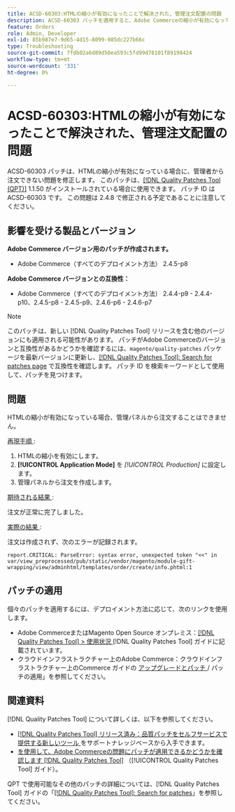```yaml
---
title: ACSD-60303:HTMLの縮小が有効になったことで解決された、管理注文配置の問題
description: ACSD-60303 パッチを適用すると、Adobe Commerceの縮小が有効になっている場合に、管理者から注文できないHTMLの問題を修正できます。
feature: Orders
role: Admin, Developer
exl-id: 85b987e7-9d65-4d15-8099-985dc227b66c
type: Troubleshooting
source-git-commit: 7fdb02a6d89d50ea593c5fd99d78101f89198424
workflow-type: tm+mt
source-wordcount: '331'
ht-degree: 0%

---
```


# ACSD-60303:HTMLの縮小が有効になったことで解決された、管理注文配置の問題

ACSD-60303 パッチは、HTMLの縮小が有効になっている場合に、管理者から注文できない問題を修正します。 このパッチは、[[!DNL Quality Patches Tool (QPT)]](https://experienceleague.adobe.com/ja/docs/commerce-operations/tools/quality-patches-tool/quality-patches-tool-to-self-serve-quality-patches) 1.1.50 がインストールされている場合に使用できます。 パッチ ID は ACSD-60303 です。 この問題は 2.4.8 で修正される予定であることに注意してください。

## 影響を受ける製品とバージョン

**Adobe Commerce バージョン用のパッチが作成されます。**

* Adobe Commerce（すべてのデプロイメント方法） 2.4.5-p8

**Adobe Commerce バージョンとの互換性：**

* Adobe Commerce（すべてのデプロイメント方法） 2.4.4-p9 - 2.4.4-p10、2.4.5-p8 - 2.4.5-p9、2.4.6-p6 - 2.4.6-p7

>[!NOTE]
>
>このパッチは、新しい [!DNL Quality Patches Tool] リリースを含む他のバージョンにも適用される可能性があります。 パッチがAdobe Commerceのバージョンと互換性があるかどうかを確認するには、`magento/quality-patches` パッケージを最新バージョンに更新し、[[!DNL Quality Patches Tool]: Search for patches page](https://experienceleague.adobe.com/tools/commerce-quality-patches/index.html?lang=ja) で互換性を確認します。 パッチ ID を検索キーワードとして使用して、パッチを見つけます。

## 問題

HTMLの縮小が有効になっている場合、管理パネルから注文することはできません。

<u> 再現手順 </u>:

1. HTMLの縮小を有効にします。
1. **[!UICONTROL Application Mode]** を *[!UICONTROL Production]* に設定します。
1. 管理パネルから注文を作成します。

<u> 期待される結果 </u>:

注文が正常に完了しました。

<u> 実際の結果 </u>:

注文は作成されず、次のエラーが記録されます。

`report.CRITICAL: ParseError: syntax error, unexpected token "<<" in var/view_preprocessed/pub/static/vendor/magento/module-gift-wrapping/view/adminhtml/templates/order/create/info.phtml:1`

## パッチの適用

個々のパッチを適用するには、デプロイメント方法に応じて、次のリンクを使用します。

* Adobe CommerceまたはMagento Open Source オンプレミス：[[!DNL Quality Patches Tool] > 使用状況 ](/help/tools/quality-patches-tool/usage.md) [!DNL Quality Patches Tool] ガイドに記載されています。
* クラウドインフラストラクチャー上のAdobe Commerce：クラウドインフラストラクチャー上のCommerce ガイドの [ アップグレードとパッチ ](https://experienceleague.adobe.com/docs/commerce-cloud-service/user-guide/develop/upgrade/apply-patches.html?lang=ja)/ パッチの適用」を参照してください。

## 関連資料

[!DNL Quality Patches Tool] について詳しくは、以下を参照してください。

* [[!DNL Quality Patches Tool]  リリース済み：品質パッチをセルフサービスで提供する新しいツール ](https://experienceleague.adobe.com/ja/docs/commerce-operations/tools/quality-patches-tool/quality-patches-tool-to-self-serve-quality-patches) をサポートナレッジベースから入手できます。
* [ を使用して、Adobe Commerceの問題にパッチが適用できるかどうかを確認します  [!DNL Quality Patches Tool]](/help/tools/quality-patches-tool/patches-available-in-qpt/check-patch-for-magento-issue-with-magento-quality-patches.md) （[!UICONTROL Quality Patches Tool] ガイド）。


QPT で使用可能なその他のパッチの詳細については、[!DNL Quality Patches Tool] ガイドの「[[!DNL Quality Patches Tool]: Search for patches](https://experienceleague.adobe.com/tools/commerce-quality-patches/index.html?lang=ja)」を参照してください。
